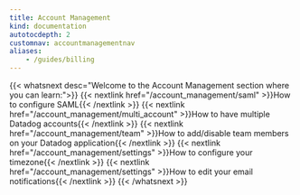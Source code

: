 ```yaml
---
title: Account Management
kind: documentation
autotocdepth: 2
customnav: accountmanagementnav
aliases:
    - /guides/billing
---
```


{{< whatsnext desc="Welcome to the Account Management section where you can learn:">}}
    {{< nextlink href="/account_management/saml" >}}How to configure SAML{{< /nextlink >}}
    {{< nextlink href="/account_management/multi_account" >}}How to have multiple Datadog accounts{{< /nextlink >}}
    {{< nextlink href="/account_management/team" >}}How to add/disable team members on your Datadog application{{< /nextlink >}}
    {{< nextlink href="/account_management/settings" >}}How to configure your timezone{{< /nextlink >}}
    {{< nextlink href="/account_management/settings" >}}How to edit your email notifications{{< /nextlink >}}
{{< /whatsnext >}}
